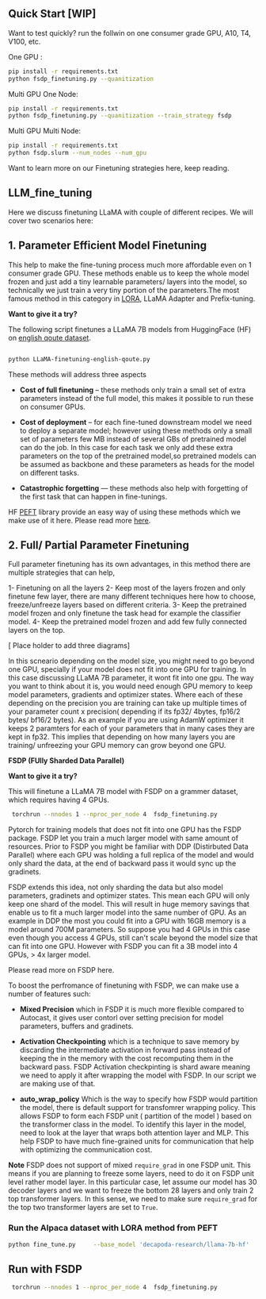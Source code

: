 
## Quick Start [WIP]

Want to test quickly? run the follwin on one consumer grade GPU, A10, T4, V100, etc.

One GPU :

```bash
pip install -r requirements.txt
python fsdp_finetuning.py --quanitization 

```

Multi GPU One Node:
```bash
pip install -r requirements.txt
python fsdp_finetuning.py --quanitization --train_strategy fsdp

```
Multi GPU Multi Node:

```bash
pip install -r requirements.txt
python fsdp.slurm --num_nodes --num_gpu

```

Want to learn more on our Finetuning strategies here, keep reading.


## LLM_fine_tuning

Here we discuss finetuning LLaMA with couple of different recipes. We will cover two scenarios here:


## 1. **Parameter Efficient Model Finetuning** 
 This help to make the fine-tuning process much more affordable even on 1 consumer grade GPU. These methods enable us to keep the whole model frozen and just add a tiny learnable parameters/ layers into the model, so technically we just train a very tiny portion of the parameters.The most famous method in this category in [LORA](https://arxiv.org/pdf/2106.09685.pdf), LLaMA Adapter and Prefix-tuning. 

**Want to give it a try?**

The following script finetunes a LLaMA 7B models from HuggingFace (HF) on [english qoute dataset](https://huggingface.co/datasets/Abirate/english_quotes).

```bash

python LLaMA-finetuning-english-qoute.py

```

These methods will address three aspects


- **Cost of full finetuning** – these methods only train a small set of extra parameters instead of the full model, this makes it possible to run these on consumer GPUs.

- **Cost of deployment** – for each fine-tuned downstream model we need to deploy a separate model; however using these methods only a small set of parameters few MB instead of several GBs of pretrained model can do the job. In this case for each task we only add these extra parameters on the top of the pretrained model,so pretrained models can be assumed as backbone and these parameters as heads for the model on different tasks.

- **Catastrophic forgetting** — these methods also help with forgetting of the first task that can happen in fine-tunings.

HF [PEFT](https://github.com/huggingface/peft) library provide an easy way of using these methods which we make use of it here. Please read more [here](https://huggingface.co/blog/peft). 



## 2. **Full/ Partial Parameter Finetuning**

Full parameter finetuning has its own advantages, in this method there are multiple strategies that can help,

1- Finetuning on all the layers
2- Keep most of the layers frozen and only finetune few layer, there are many different techniques here how to choose, freeze/unfreeze layers based on different criteria.
3-  Keep the pretrained model frozen and only finetune the task head for example the classifier model.
4- Keep the pretrained model frozen and add few fully connected layers on the top.

[ Place holder to add three diagrams]
<!-- <div style="display: flex;">
    <img src="image1.jpg" alt="Image 1" width="300" />
    <img src="image2.jpg" alt="Image 2" width="300" />
    <img src="image3.jpg" alt="Image 3" width="300" />
</div> -->


In this scneario depending on the model size, you might need to go beyond one GPU, specially if your model does not fit into one GPU for training. In this case discussing LLaMA 7B parameter, it wont fit into one gpu. The way you want to think about it is, you would need enough GPU memory to keep model parameters, gradients and optimizer states. Where each of these depending on the precision you are training can take up multiple times of your parameter count x precision( depending if its fp32/ 4bytes, fp16/2 bytes/ bf16/2 bytes). As an example if you are using AdamW optimizer it keeps 2 paramters for each of your parameters that in many cases they are kept in fp32. This implies that depending on how many layers you are training/ unfreezing your GPU memory can grow beyond one GPU. 

**FSDP (FUlly Sharded Data Parallel)**

**Want to give it a try?**

This will finetune a LLaMA 7B model with FSDP on a grammer dataset, which requires having 4 GPUs. 

```bash
 torchrun --nnodes 1 --nproc_per_node 4  fsdp_finetuning.py 
 ```
 

Pytorch for training models that does not fit into one GPU has the FSDP package. FSDP let you train a much larger model with same amount of resources. Prior to FSDP you might be familiar with DDP (Distirbuted Data Parallel) where each GPU was holding a full replica of the model and would only shard the data, at the end of backward pass it would sync up the gradinets. 

FSDP extends this idea, not only sharding the data but also model parameters, gradinets and optimizer states. This mean each GPU will only keep one shard of the model. This will result in huge memory savings that enable us to fit a much larger model into the same number of GPU. As an example in DDP the most you could fit into a GPU with 16GB memory is a model around 700M parameters. So suppose you had 4 GPUs in this case even though you access 4 GPUs, still can't scale beyond the model size that can fit into one GPU. However with FSDP you can fit a 3B model into 4 GPUs, > 4x larger model.


Please read more on FSDP here.


To boost the perfromance of finetuning with FSDP, we can make use a number of features such:

- **Mixed Precision** which in FSDP it is much more flexible compared to Autocast, it gives user contorl over setting precision for model parameters, buffers and gradinets. 

- **Activation Checkpointing**  which is a technique to save memory by discarding the intermediate activation in forward pass instead of keeping the in the memory with the cost recomputing them in the backward pass. FSDP Activation checkpinting is shard aware meaning we need to apply it after wrapping the model with FSDP. In our script we are making use of that.

- **auto_wrap_policy** Which is the way to specify how FSDP would partition the model, there is default support for transfomrer wrapping policy. This allows FSDP to form each FSDP unit ( partition of the  model ) based on the transformer class in the model. To identify this layer in the model, need to look at the layer that wraps both attention layer and  MLP. This help FSDP to have much fine-grained units for communication that help with optimizing the communication cost.


**Note** FSDP does not support of mixed `require_grad` in one FSDP unit. This means if you are planning to freeze some layers, need to do it on FSDP unit level rather model layer. In this particular case, let assume our model has 30 decoder layers and we want to freeze the bottom 28 layers and only train 2 top transformer layers. In this sense, we need to make sure `require_grad` for the top two transformer layers are set to `True`.




### Run the Alpaca dataset with LORA method from PEFT

```bash
python fine_tune.py     --base_model 'decapoda-research/llama-7b-hf'     --data_path 'yahma/alpaca-cleaned'     --output_dir './lora-alpaca'     --batch_size 128     --micro_batch_size 4     --num_epochs 1     --learning_rate 1e-4     --cutoff_len 512     --val_set_size 2000     --lora_r 8     --lora_alpha 16     --lora_dropout 0.05     --lora_target_modules '[q_proj,v_proj]'     --train_on_inputs     --group_by_length
```


## Run with FSDP 

```bash
 torchrun --nnodes 1 --nproc_per_node 4  fsdp_finetuning.py 
 ```
 